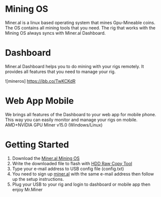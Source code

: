 # Mining OS
Miner.al is a linux based operating system that mines Gpu-Mineable coins. The OS contains all mining tools that you need. The rig that works with the Mining OS always syncs with Miner.al Dashboard.


# Dashboard
Miner.al Dashboard helps you to do mining with your rigs remotely. It provides all features that you need to manage your rig.

![mineros] https://ibb.co/TwKCKdR


# Web App Mobile 
We brings all features of the Dashboard to your web app for mobile phone. This way you can easily monitor and manage your rigs on mobile.
AMD+NVIDIA GPU Miner v15.0 (Windows/Linux)



# Getting Started
1. Download the [Miner.al Mining OS](https://drive.google.com/drive/u/3/folders/17mef-_J5xwftBeDaLkXxQufaYp2EmtnM)
2. Write the downloaded file to flash with [HDD Raw Copy Tool](http://hddguru.com/software/HDD-Raw-Copy-Tool/HDDRawCopy1.10Portable.exe)
3. Type your e-mail address to USB config file (config.txt)
4. You need to sign up [miner.al](https://miner.al) with the same e-mail address then follow up the setup instructions.
5. Plug your USB to your rig and login to dashboard or mobile app then enjoy Mr.Miner
